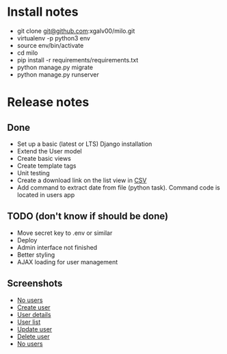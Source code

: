 Install notes
===================

- git clone git@github.com:xgalv00/milo.git
- virtualenv -p python3 env
- source env/bin/activate
- cd milo
- pip install -r requirements/requirements.txt
- python manage.py migrate
- python manage.py runserver

Release notes
===================
Done
-------------------
- Set up a basic (latest or LTS) Django installation
- Extend the User model
- Create basic views
- Create template tags
- Unit testing
- Create a download link on the list view in [CSV]( https://prnt.sc/fn8iao )
- Add command to extract date from file (python task). Command code is located in users app

TODO (don't know if should be done)
-------------------
- Move secret key to .env or similar
- Deploy
- Admin interface not finished
- Better styling
- AJAX loading for user management

Screenshots
-------------------
* [No users]( https://prnt.sc/fn8iao )
* [Create user]( https://prnt.sc/fn8ih5 )
* [User details]( https://prnt.sc/fn8irc )
* [User list]( https://prnt.sc/fn8j6f )
* [Update user]( https://prnt.sc/fn8j04 )
* [Delete user]( https://prnt.sc/fn8jbk )
* [No users]( https://prnt.sc/fn8iao )

